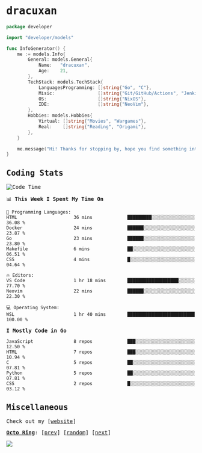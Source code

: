 <!-- Banner -->
<!--
<img src="https://i.imgur.com/mz4ym1F.png" style="max-height:550px"/>
-->


<samp>
	
<!-- Coded Intro -->
	
# dracuxan

```go
package developer

import "developer/models"

func InfoGenerator() {
	me := models.Info{
		General: models.General{
			Name:   "dracuxan",
			Age:    21,
		},
		TechStack: models.TechStack{
			LanguagesProgramming: []string{"Go", "C"},
			Misic:                []string{"Git/GitHub/Actions", "Jenkins", "Docker"},
			OS:     			  []string{"NixOS"},
			IDE:                  []string{"NeoVim"},
		},
		Hobbies: models.Hobbies{
			Virtual: []string{"Movies", "Wargames"},
			Real:    []string{"Reading", "Origami"},
		},		
	}

	me.message("Hi! Thanks for stopping by, hope you find something interesting!") 
}
```

## Coding Stats


<!--START_SECTION:waka-->
![Code Time](http://img.shields.io/badge/Code%20Time-442%20hrs%2011%20mins-blue)

📊 **This Week I Spent My Time On** 

```text
💬 Programming Languages: 
HTML                     36 mins             █████████░░░░░░░░░░░░░░░░   36.08 % 
Docker                   24 mins             ██████░░░░░░░░░░░░░░░░░░░   23.87 % 
Go                       23 mins             ██████░░░░░░░░░░░░░░░░░░░   23.80 % 
Makefile                 6 mins              ██░░░░░░░░░░░░░░░░░░░░░░░   06.51 % 
CSS                      4 mins              █░░░░░░░░░░░░░░░░░░░░░░░░   04.64 % 

🔥 Editors: 
VS Code                  1 hr 18 mins        ███████████████████░░░░░░   77.70 % 
Neovim                   22 mins             ██████░░░░░░░░░░░░░░░░░░░   22.30 % 

💻 Operating System: 
WSL                      1 hr 40 mins        █████████████████████████   100.00 % 
```

**I Mostly Code in Go** 

```text
JavaScript               8 repos             ███░░░░░░░░░░░░░░░░░░░░░░   12.50 % 
HTML                     7 repos             ███░░░░░░░░░░░░░░░░░░░░░░   10.94 % 
C                        5 repos             ██░░░░░░░░░░░░░░░░░░░░░░░   07.81 % 
Python                   5 repos             ██░░░░░░░░░░░░░░░░░░░░░░░   07.81 % 
CSS                      2 repos             █░░░░░░░░░░░░░░░░░░░░░░░░   03.12 % 
```




<!--END_SECTION:waka-->

## Miscellaneous

Check out my [[website](https://bynisarg.in/)]

[**Octo Ring**](https://octo-ring.com/):
[[prev](https://octo-ring.com/p/dracuxan/prev)]  [[random](https://octo-ring.com/p/dracuxan/random)]  [[next](https://octo-ring.com/p/dracuxan/next)]

![](https://komarev.com/ghpvc/?username=dracuxan&style=flat-square)

</samp>
